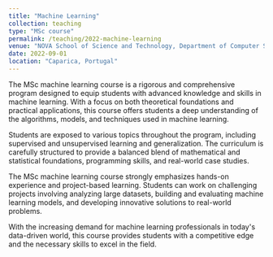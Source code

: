 ```yaml
---
title: "Machine Learning"
collection: teaching
type: "MSc course"
permalink: /teaching/2022-machine-learning
venue: "NOVA School of Science and Technology, Department of Computer Science"
date: 2022-09-01
location: "Caparica, Portugal"
---
```


The MSc machine learning course is a rigorous and comprehensive program designed to equip students with advanced knowledge and skills
in machine learning. With a focus on both theoretical foundations and practical applications, this course offers students 
a deep understanding of the algorithms, models, and techniques used in machine learning.

Students are exposed to various topics throughout the program, including supervised and unsupervised learning 
 and generalization. The curriculum is carefully structured to provide a balanced blend of mathematical and statistical 
 foundations, programming skills, and real-world case studies.

The MSc machine learning course strongly emphasizes hands-on experience and project-based learning. Students can work on 
challenging projects involving analyzing large datasets, building and evaluating machine learning models, and developing 
innovative solutions to real-world problems. 

With the increasing demand for machine learning professionals in today's data-driven world, this course provides students 
with a competitive edge and the necessary skills to excel in the field.
